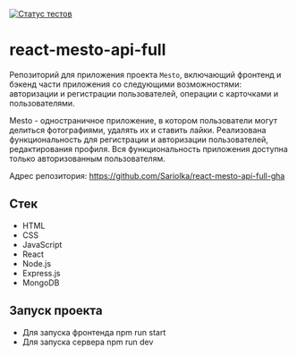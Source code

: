 [![Статус тестов](../../actions/workflows/tests.yml/badge.svg)](../../actions/workflows/tests.yml)

# react-mesto-api-full
Репозиторий для приложения проекта `Mesto`, включающий фронтенд и бэкенд части приложения со следующими возможностями: авторизации и регистрации пользователей, операции с карточками и пользователями. 

Mesto - одностраничное приложение, в котором пользователи могут делиться фотографиями, удалять их и ставить лайки. Реализована функциональность для регистрации и авторизации пользователей, редактирования профиля. Вся функциональность приложения доступна только авторизованным пользователям.

Адрес репозитория: https://github.com/Sariolka/react-mesto-api-full-gha

## Стек  
* HTML  
* CSS  
* JavaScript  
* React  
* Node.js  
* Express.js  
* MongoDB  

## Запуск проекта  
* Для запуска фронтенда npm run start
* Для запуска сервера npm run dev
